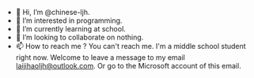 - 👋 Hi, I’m @chinese-ljh.
- 👀 I’m interested in programming.
- 🌱 I’m currently learning at school.
- 💞️ I’m looking to collaborate on nothing.
- 📫 How to reach me ? You can't reach me.
I'm a middle school student right now.
Welcome to leave a message to my email laijihaoljh@outlook.com.
Or go to the Microsoft account of this email.
